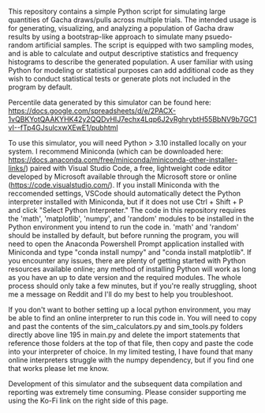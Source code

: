 This repository contains a simple Python script for simulating large quantities of Gacha draws/pulls across multiple trials. 
The intended usage is for generating, visualizing, and analyzing a population of Gacha draw results by using a bootstrap-like
approach to simulate many psuedo-random artificial samples. The script is equipped with two sampling modes, and is able to
calculate and output descriptive statistics and frequency histograms to describe the generated population. A user familiar
with using Python for modeling or statistical purposes can add additional code as they wish to conduct statistical tests or
generate plots not included in the program by default.

Percentile data generated by this simulator can be found here: 
https://docs.google.com/spreadsheets/d/e/2PACX-1vQBKYotQAAKYHK42y2QQDvHIJ7echx4Lqp6J2vRghrybtH55BbNV9b7GC1vI--fTp4GJsulcxwXEwE1/pubhtml

To use this simulator, you will need Python > 3.10 installed locally on your system. I recommend Miniconda (which can be
downloaded here: https://docs.anaconda.com/free/miniconda/miniconda-other-installer-links/) paired with Visual Studio Code,
a free, lightweight code editor developed by Microsoft available through the Microsoft store or online 
(https://code.visualstudio.com/). If you install Miniconda with the reccomended settings, VSCode should automatically
detect the Python interpreter installed with Miniconda, but if it does not use Ctrl + Shift + P and click "Select Python
Interpreter." The code in this repository requires the 'math', 'matplotlib', 'numpy', and 'random' modules to be installed in the
Python environment you intend to run the code in. 'math' and 'random' should be installed by default, but before running the
program, you will need to open the Anaconda Powershell Prompt application installed with Miniconda and type "conda install numpy"
and "conda install matplotlib". If you encounter any issues, there are plenty of getting started with Python resources available
online; any method of installing Python will work as long as you have an up to date version and the required modules. The whole
process should only take a few minutes, but if you're really struggling, shoot me a message on Reddit and I'll do my best to help
you troubleshoot.

If you don't want to bother setting up a local python environment, you may be able to find an online interpreter to run this code in.
You will need to copy and past the contents of the sim_calculators.py and sim_tools.py folders directly above line 195 in main.py and
delete the import statements that reference those folders at the top of that file, then copy and paste the code into your interpreter of
choice. In my limited testing, I have found that many online interpreters struggle with the numpy dependency, but if you find one that
works please let me know.

Development of this simulator and the subsequent data compilation and reporting was extremely time consuming. Please consider supporting
me using the Ko-Fi link on the right side of this page.
